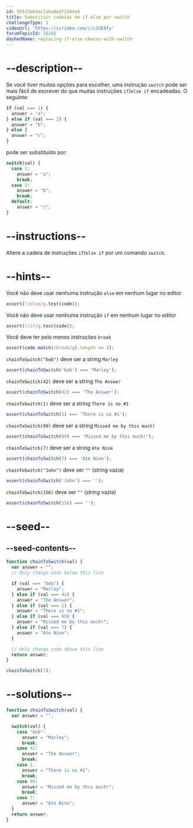 ```yaml
---
id: 56533eb9ac21ba0edf2244e0
title: Substituir cadeias de if else por switch
challengeType: 1
videoUrl: 'https://scrimba.com/c/c3JE8fy'
forumTopicId: 18266
dashedName: replacing-if-else-chains-with-switch
---
```


# --description--

Se você tiver muitas opções para escolher, uma instrução `switch` pode ser mais fácil de escrever do que muitas instruções `if`/`else if` encadeadas. O seguinte:

```js
if (val === 1) {
  answer = "a";
} else if (val === 2) {
  answer = "b";
} else {
  answer = "c";
}
```

pode ser substituído por:

```js
switch(val) {
  case 1:
    answer = "a";
    break;
  case 2:
    answer = "b";
    break;
  default:
    answer = "c";
}
```

# --instructions--

Altere a cadeia de instruções `if`/`else if` por um comando `switch`.

# --hints--

Você não deve usar nenhuma instrução `else` em nenhum lugar no editor

```js
assert(!/else/g.test(code));
```

Você não deve usar nenhuma instrução `if` em nenhum lugar no editor

```js
assert(!/if/g.test(code));
```

Você deve ter pelo menos instruções `break`

```js
assert(code.match(/break/g).length >= 4);
```

`chainToSwitch("bob")` deve ser a string `Marley`

```js
assert(chainToSwitch('bob') === 'Marley');
```

`chainToSwitch(42)` deve ser a string `The Answer`

```js
assert(chainToSwitch(42) === 'The Answer');
```

`chainToSwitch(1)` deve ser a string `There is no #1`

```js
assert(chainToSwitch(1) === 'There is no #1');
```

`chainToSwitch(99)` deve ser a string `Missed me by this much!`

```js
assert(chainToSwitch(99) === 'Missed me by this much!');
```

`chainToSwitch(7)` deve ser a string `Ate Nine`

```js
assert(chainToSwitch(7) === 'Ate Nine');
```

`chainToSwitch("John")` deve ser `""` (string vazia)

```js
assert(chainToSwitch('John') === '');
```

`chainToSwitch(156)` deve ser `""` (string vazia)

```js
assert(chainToSwitch(156) === '');
```

# --seed--

## --seed-contents--

```js
function chainToSwitch(val) {
  var answer = "";
  // Only change code below this line

  if (val === "bob") {
    answer = "Marley";
  } else if (val === 42) {
    answer = "The Answer";
  } else if (val === 1) {
    answer = "There is no #1";
  } else if (val === 99) {
    answer = "Missed me by this much!";
  } else if (val === 7) {
    answer = "Ate Nine";
  }

  // Only change code above this line
  return answer;
}

chainToSwitch(7);
```

# --solutions--

```js
function chainToSwitch(val) {
  var answer = "";

  switch(val) {
    case "bob":
      answer = "Marley";
      break;
    case 42:
      answer = "The Answer";
      break;
    case 1:
      answer = "There is no #1";
      break;
    case 99:
      answer = "Missed me by this much!";
      break;
    case 7:
      answer = "Ate Nine";
  }
  return answer;
}
```
